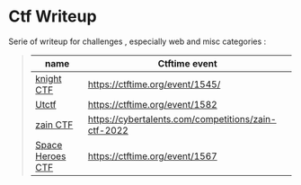 # Ctf Writeup

Serie of writeup for challenges , especially web and misc categories : 

> | name        | Ctftime event |    
> | ----------- | ----------- 
> | [knight CTF](./KnightCTF/README.md) | https://ctftime.org/event/1545/ |
> | [Utctf](./UTCTF/README.md)       | https://ctftime.org/event/1582 |
> | [zain CTF](./ZainCTF/README.md)       | https://cybertalents.com/competitions/zain-ctf-2022 |
> | [Space Heroes CTF](./SpaceHerosCTF/README.md)       | https://ctftime.org/event/1567 |
